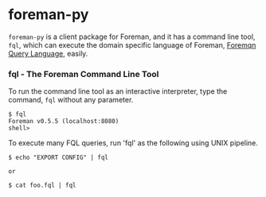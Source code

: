 # foreman-py

`foreman-py` is a client package for Foreman, and it has a command line tool, `fql`, which can execute the domain specific language of Foreman, [Foremqn Query Language](https://ghe.corp.yahoo.co.jp/nosql/foreman-doc/blob/master/dsl.md), easily.

### fql - The Foreman Command Line Tool

To run the command line tool as an interactive interpreter, type the command, `fql` without any parameter.

```
$ fql
Foreman v0.5.5 (localhost:8080)
shell> 
```

To execute many FQL queries, run 'fql' as the following using UNIX pipeline.

```
$ echo "EXPORT CONFIG" | fql

or

$ cat foo.fql | fql
```
